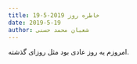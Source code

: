 ```yaml
---
title: خاطره روز 2019-5-19
date: 2019-5-19
author: شعبان محمد حسنی
---
```


امروزم یه روز عادی بود مثل روزای گذشته.